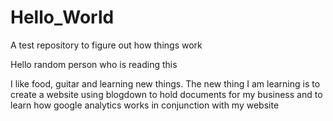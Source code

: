 # Hello_World
A test repository to figure out how things work

Hello random person who is reading this

I like food, guitar and learning new things. The new thing I am learning is to create a website using blogdown to hold documents for my business and to learn how google analytics works in conjunction with my website
